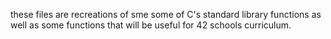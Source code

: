 these files are recreations of sme some of C's standard library functions as well as some functions that will be useful for 42 schools curriculum. 
